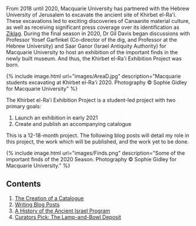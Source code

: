 From 2018 until 2020, Macquarie University has partnered with the Hebrew University of Jerusalem to excavate the ancient site of Khirbet el-Ra'i. These excavations led to exciting discoveries of Canaanite material culture, as well as receiving significant press coverage over its identification as [Ziklag](https://www.heritagedaily.com/2020/04/rare-figurines-uncovered-at-lost-biblical-city/127574). During the final season in 2020, Dr Gil Davis began discussions with Professor Yosef Garfinkel (Co-director of the dig, and Professor at the Hebrew University) and Saar Ganor (Israel Antiquity Authority) for Macquarie University to host an exhibition of the important finds in the newly built museum. And thus, the Khirbet el-Ra'i Exhibition Project was born. 

{% include image.html url="images/AreaD.jpg" description="Macquarie students excavating at Khirbet el-Ra'i 2020. Photography © Sophie Gidley for Macquarie University" %}

The Khirbet el-Ra'i Exhibition Project is a student-led project with two primary goals:

1. Launch an exhibition in early 2021 
2. Create and publish an accompanying catalogue 

This is a 12-18-month project. The following blog posts will detail my role in this project, the work which will be published, and the work yet to be done.

{% include image.html url="images/Finds.png" description="Some of the important finds of the 2020 Season. Photography © Sophie Gidley for Macquarie University." %}

## Contents
 
1. [The Creation of a Catalogue](TheCreationofaCatalogue.md)
2. [Writing Blog Posts](WritingBlogPosts.md)
3. [A History of the Ancient Israel Program](AHistory.md)
4. [Curators Pick: The Lamp-and-Bowl Deposit](Curatorspick.md)